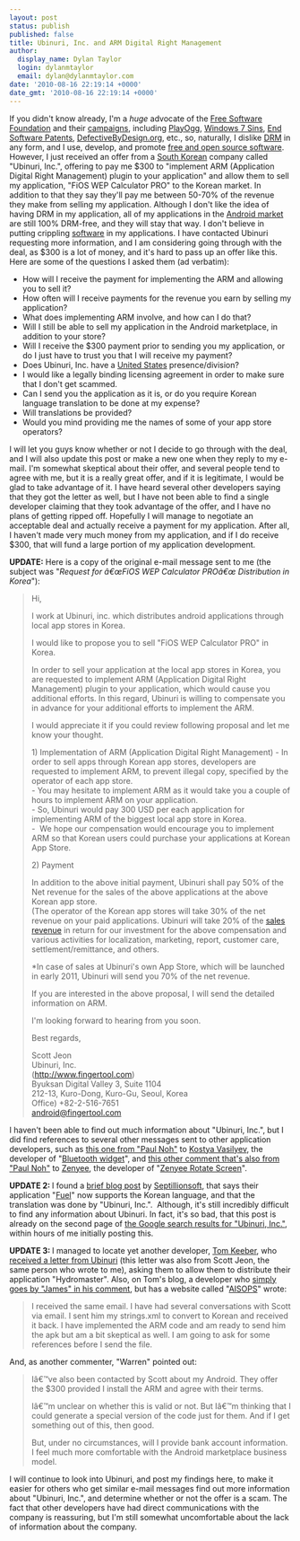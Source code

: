 ```yaml
---
layout: post
status: publish
published: false
title: Ubinuri, Inc. and ARM Digital Right Management
author:
  display_name: Dylan Taylor
  login: dylanmtaylor
  email: dylan@dylanmtaylor.com
date: '2010-08-16 22:19:14 +0000'
date_gmt: '2010-08-16 22:19:14 +0000'
---
```

<p>If you didn't know already, I'm a <em>huge</em> advocate of the <a title="Free Software Foundation" href="http://www.fsf.org/">Free Software Foundation</a> and their <a title="Free Software Foundation Campaigns" href="http://www.fsf.org/campaigns/">campaigns</a>, including <a href="http://playogg.org/">PlayOgg</a>, <a href="http://windows7sins.org/">Windows 7 Sins</a>, <a href="http://endsoftpatents.org/">End Software Patents</a>, <a href="http://defectivebydesign.org/">DefectiveByDesign.org</a>, etc., so, naturally, I dislike <a class="zem_slink" title="Digital rights management" rel="wikipedia" href="http://en.wikipedia.org/wiki/Digital_rights_management">DRM</a> in any form, and I use, develop, and promote <a title="free and open source software on Wikipedia" href="http://en.wikipedia.org/wiki/Free_and_open_source_software">free and open source software</a>. However, I just received an offer from a <a class="zem_slink" title="South Korea" rel="geolocation" href="http://maps.google.com/maps?ll=37.5833333333,127.0&amp;spn=10.0,10.0&amp;q=37.5833333333,127.0%20%28South%20Korea%29&amp;t=h">South Korean</a> company called "Ubinuri, Inc.", offering to pay me $300 to "implement ARM (Application Digital Right Management) plugin to your application" and allow them to sell my application, "FiOS WEP Calculator PRO" to the Korean market. In addition to that they say they'll pay me between 50-70% of the revenue they make from selling my application. Although I don't like the idea of having DRM in my application, all of my applications in the <a class="zem_slink" title="Android Market" rel="homepage" href="http://www.android.com/market/">Android market</a> are still 100% DRM-free, and they will stay that way. I don't believe in putting crippling <a class="zem_slink" title="Computer software" rel="wikipedia" href="http://en.wikipedia.org/wiki/Computer_software">software</a> in my applications. I have contacted Ubinuri requesting more information, and I am considering going through with the deal, as $300 is a lot of money, and it's hard to pass up an offer like this. Here are some of the questions I asked them (ad verbatim):</p>
<ul>
<li>How will I receive the payment for implementing the ARM and allowing you to sell it?</li>
<li>How often will I receive payments for the revenue you earn by selling my application?</li>
<li>What does implementing ARM involve, and how can I do that?</li>
<li>Will I still be able to sell my application in the Android marketplace, in addition to your store?</li>
<li>Will  I receive the $300 payment prior to sending you my application, or do I  just have to trust you that I will receive my payment?</li>
<li>Does Ubinuri, Inc. have a <a class="zem_slink" title="United States" rel="geolocation" href="http://maps.google.com/maps?ll=38.8833333333,-77.0166666667&amp;spn=10.0,10.0&amp;q=38.8833333333,-77.0166666667%20%28United%20States%29&amp;t=h">United States</a> presence/division?</li>
<li>I would like a legally binding licensing agreement in order to make sure that I don't get scammed.</li>
<li>Can I send you the application as it is, or do you require Korean language translation to be done at my expense?</li>
<li>Will translations be provided?</li>
<li>Would you mind providing me the names of some of your app store operators?</li>
</ul>
<p>I will let you guys know whether or not I decide to go through with the deal, and I will also update this post or make a new one when they reply to my e-mail. I'm somewhat skeptical about their offer, and several people tend to agree with me, but it is a really great offer, and if it is legitimate, I would be glad to take advantage of it. I have heard several other developers saying that they got the letter as well, but I have not been able to find a single developer claiming that they took advantage of the offer, and I have no plans of getting ripped off. Hopefully I will manage to negotiate an acceptable deal and actually receive a payment for my application. After all, I haven't made very much money from my application, and if I do receive $300, that will fund a large portion of my application development.</p>
<p><strong>UPDATE:</strong> Here is a copy of the original e-mail message sent to me (the subject was "<em>Request  for â€œFiOS WEP Calculator PROâ€œ Distribution in Korea</em>"):</p>
<blockquote><p>Hi,</p>
<p>I work at Ubinuri, inc. which distributes android applications through local app stores in Korea.</p>
<p>I would like to propose you to sell "FiOS WEP Calculator PRO" in Korea.</p>
<p>In  order to sell your application at the local app stores in Korea, you  are requested to implement ARM (Application Digital Right Management)  plugin to your application, which would cause you additional efforts. In  this regard, Ubinuri is willing to compensate you in advance for your  additional efforts to implement the ARM.</p>
<p>I would appreciate it if you could review following proposal and let me know your thought.</p>
<p>1) Implementation of ARM (Application Digital Right Management) - In order to sell apps through Korean app stores, developers are  requested to implement ARM, to prevent illegal copy, specified by the  operator of each app store.<br />
- You may hesitate to implement ARM as it would take you a couple of hours to implement ARM on your application.<br />
- So, Ubinuri would pay 300 USD per each application for implementing ARM of the biggest local app store in Korea.<br />
-   We hope our compensation would encourage you to implement ARM so that  Korean users could purchase your applications at Korean App Store.</p>
<p>2) Payment</p>
<p>In addition to the above initial payment,  Ubinuri shall pay 50% of the Net revenue for the sales of the above  applications at the above Korean app store.<br />
(The operator of the  Korean app stores will take 30% of the net revenue on your paid  applications. Ubinuri will take 20% of the <a class="zem_slink" title="Revenue" rel="wikinvest" href="http://www.wikinvest.com/metric/Revenue">sales revenue</a> in return for  our investment for the above compensation and various activities for  localization, marketing, report, customer care, settlement/remittance,  and others.</p>
<p>*In case of sales at Ubinuri's own App Store, which will be  launched in early 2011, Ubinuri will send you 70% of the net revenue.</p>
<p>If you are interested in the above proposal, I will send the detailed information on ARM.</p>
<p>I'm looking forward to hearing from you soon.</p>
<p>Best regards,</p>
<p>Scott Jeon<br />
Ubinuri, Inc.<br />
(<a href="http://www.fingertool.com/" target="_blank">http://www.fingertool.com</a>)<br />
Byuksan Digital Valley 3, Suite 1104<br />
212-13, Kuro-Dong, Kuro-Gu, Seoul, Korea<br />
Office) +82-2-516-7651<br />
<a href="mailto:android@fingertool.com" target="_blank">android@fingertool.com</a></p></blockquote>
<p>I haven't been able to find out much information about "Ubinuri, Inc.", but I did find references to several other messages sent to other application developers, such as <a href="http://kmansoft.wordpress.com/about/#comment-17">this one from "Paul Noh"</a> to <a href="http://kmansoft.wordpress.com/">Kostya Vasilyev</a>, the developer of "<a href="http://uk.androlib.com/android.application.org-kman-bluetoothwidget-Dzzm.aspx">Bluetooth widget</a>", and <a href="http://journal.zenyee.com/about-zen/#comment-1154">this other comment that's also from "Paul Noh"</a> to <a href="http://journal.zenyee.com/">Zenyee</a>, the developer of "<a href="http://forum.xda-developers.com/showthread.php?p=3050329#post3050329">Zenyee Rotate Screen</a>".</p>
<p><strong>UPDATE 2: </strong>I found a <a href="http://www.septillionsoft.com/?p=260">brief blog post</a> by <a href="http://www.septillionsoft.com/">Septillionsoft</a>, that says their application "<a href="http://www.septillionsoft.com/?page_id=66">Fuel</a>" now supports the Korean language, and that the translation was done by "Ubinuri, Inc.".  Although, it's still incredibly difficult to find any information about Ubinuri. In fact, it's so bad, that this post is already on the second page of <a href="http://www.google.com/search?client=ubuntu&amp;channel=fs&amp;q=ubinuri%2C+inc&amp;ie=utf-8&amp;oe=utf-8">the Google search results for "Ubinuri, Inc."</a>, within hours of me initially posting this.</p>
<p><strong>UPDATE 3: </strong>I managed to locate yet another developer, <a href="http://www.thetekblog.com/">Tom Keeber</a>, who <a href="http://www.thetekblog.com/?p=163">received a letter from Ubinuri</a> (this letter was also from Scott Jeon, the same person who wrote to me), asking them to allow them to distribute their application "Hydromaster". Also, on Tom's blog, a developer who <a href="http://www.thetekblog.com/?p=163#comment-127">simply goes by "James" in his comment</a>, but has a website called "<a href="http://www.aisops.com/">AISOPS</a>" wrote:</p>
<blockquote><p>I received the same email. I have had several conversations with Scott  via email. I sent him my strings.xml to convert to Korean and received  it back. I have implemented the ARM code and am ready to send him the  apk but am a bit skeptical as well. I am going to ask for some  references before I send the file.</p></blockquote>
<p>And, as another commenter, "Warren" pointed out:</p>
<blockquote><p>Iâ€™ve also been contacted by Scott about my Android.  They offer the $300 provided I install the ARM and agree with their terms.</p>
<p>Iâ€™m unclear on whether this is valid or not.  But Iâ€™m thinking that I  could generate a special version of the code just for them.  And if I  get something out of this, then good.</p>
<p>But, under no circumstances, will I provide bank account information.   I feel much more comfortable with the Android marketplace business  model.</p></blockquote>
<p>I will continue to look into Ubinuri, and post my findings here, to make it easier for others who get similar e-mail messages find out more information about "Ubinuri, Inc.", and determine whether or not the offer is a scam. The fact that other developers have had direct communications with the company is reassuring, but I'm still somewhat uncomfortable about the lack of information about the company.</p>
